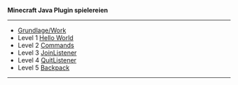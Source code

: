 **Minecraft Java Plugin spielereien**

---

* [Grundlage/Work](https://github.com/dr-woitschek/minecraft/tree/main/JavaEdition/Plugins/grundlage-work/)
* Level 1 [Hello World](https://github.com/dr-woitschek/minecraft/tree/main/JavaEdition/Plugins/mc-Hello-World/)
* Level 2 [Commands](https://github.com/dr-woitschek/minecraft/tree/main/JavaEdition/Plugins/mc-Commands/)
* Level 3 [JoinListener](https://github.com/dr-woitschek/minecraft/tree/main/JavaEdition/Plugins/mc-JoinListener/)
* Level 4 [QuitListener](https://github.com/dr-woitschek/minecraft/tree/main/JavaEdition/Plugins/mc-QuitListener/)
* Level 5 [Backpack](https://github.com/dr-woitschek/minecraft/tree/main/JavaEdition/Plugins/mc-Backpack/)

---

